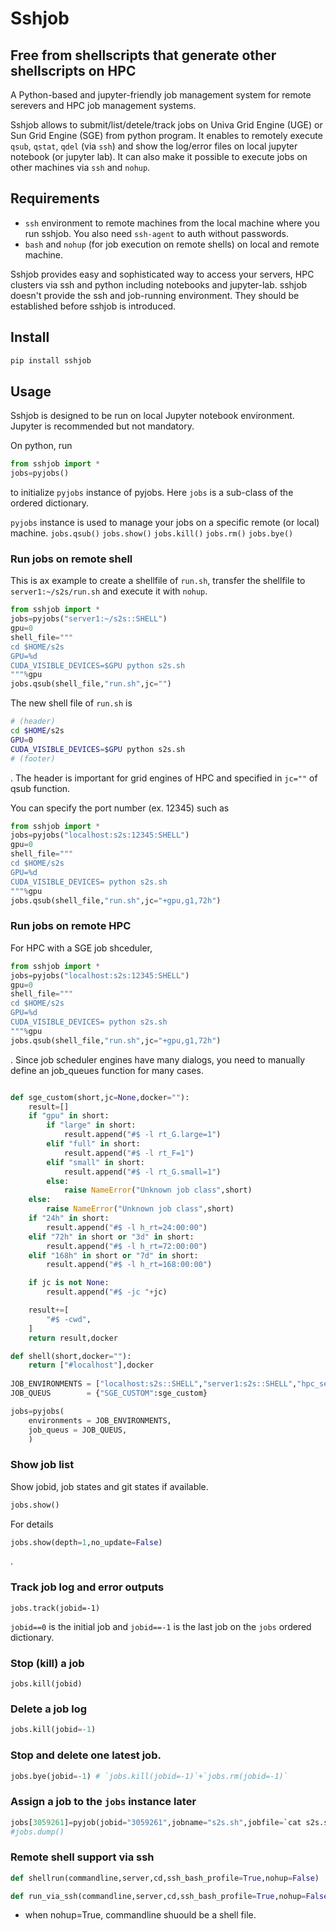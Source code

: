# Sshjob

## Free from shellscripts that generate other shellscripts on HPC

A Python-based and jupyter-friendly job management system for remote serevers and HPC job management systems.

Sshjob allows to submit/list/detele/track jobs on Univa Grid Engine (UGE) or Sun Grid Engine (SGE) from python program.
It enables to remotely execute `qsub`, `qstat`, `qdel` (via `ssh`) and show the log/error files on local jupyter notebook (or jupyter lab).
It can also make it possible to execute jobs on other machines via `ssh` and `nohup`.

## Requirements
- `ssh` environment to remote machines from the local machine where you run sshjob. You also need `ssh-agent` to auth without passwords.
- `bash` and `nohup` (for job execution on remote shells) on local and remote machine.

Sshjob provides easy and sophisticated way to access your servers, HPC clusters via ssh and python including notebooks and jupyter-lab. sshjob doesn't provide the ssh and job-running environment. They should be established before sshjob is introduced.

## Install
```bash
pip install sshjob
```

## Usage
Sshjob is designed to be run on local Jupyter notebook environment.
Jupyter is recommended but not mandatory.

On python, run
```python
from sshjob import *
jobs=pyjobs()
```
to initialize `pyjobs` instance of pyjobs. Here `jobs` is a sub-class of the ordered dictionary.

`pyjobs` instance is used to manage your jobs on a specific remote (or local) machine.
`jobs.qsub()`
`jobs.show()`
`jobs.kill()`
`jobs.rm()`
`jobs.bye()`

### Run jobs on remote shell

This is ax example to create a shellfile of `run.sh`, transfer the shellfile to `server1:~/s2s/run.sh` and execute it with `nohup`.
```python
from sshjob import *
jobs=pyjobs("server1:~/s2s::SHELL")
gpu=0
shell_file="""
cd $HOME/s2s
GPU=%d
CUDA_VISIBLE_DEVICES=$GPU python s2s.sh
"""%gpu
jobs.qsub(shell_file,"run.sh",jc="")
```

The new shell file of `run.sh` is
```bash
# (header)
cd $HOME/s2s
GPU=0
CUDA_VISIBLE_DEVICES=$GPU python s2s.sh
# (footer)
```
. The header is important for grid engines of HPC and specified in `jc=""` of qsub function.

You can specify the port number (ex. 12345) such as
```python
from sshjob import *
jobs=pyjobs("localhost:s2s:12345:SHELL")
gpu=0
shell_file="""
cd $HOME/s2s
GPU=%d
CUDA_VISIBLE_DEVICES= python s2s.sh
"""%gpu
jobs.qsub(shell_file,"run.sh",jc="+gpu,g1,72h")
```

### Run jobs on remote HPC

For HPC with a SGE job shceduler,
```python
from sshjob import *
jobs=pyjobs("localhost:s2s:12345:SHELL")
gpu=0
shell_file="""
cd $HOME/s2s
GPU=%d
CUDA_VISIBLE_DEVICES= python s2s.sh
"""%gpu
jobs.qsub(shell_file,"run.sh",jc="+gpu,g1,72h")
```
. Since job scheduler engines have many dialogs, you need to manually define an job_queues function for many cases.

```python

def sge_custom(short,jc=None,docker=""):
    result=[]
    if "gpu" in short:
        if "large" in short:
            result.append("#$ -l rt_G.large=1")
        elif "full" in short:
            result.append("#$ -l rt_F=1")
        elif "small" in short:
            result.append("#$ -l rt_G.small=1")
        else:
            raise NameError("Unknown job class",short)
    else:
        raise NameError("Unknown job class",short)
    if "24h" in short:
        result.append("#$ -l h_rt=24:00:00")
    elif "72h" in short or "3d" in short:
        result.append("#$ -l h_rt=72:00:00")
    elif "168h" in short or "7d" in short:
        result.append("#$ -l h_rt=168:00:00")

    if jc is not None:
        result.append("#$ -jc "+jc)

    result+=[
        "#$ -cwd",
    ]
    return result,docker

def shell(short,docker=""):
    return ["#localhost"],docker
    
JOB_ENVIRONMENTS = ["localhost:s2s::SHELL","server1:s2s::SHELL","hpc_server:s2s::SGE_CUSTOM",]
JOB_QUEUS        = {"SGE_CUSTOM":sge_custom}

jobs=pyjobs(
    environments = JOB_ENVIRONMENTS,
    job_queus = JOB_QUEUS,
    )
```

### Show job list

Show jobid, job states and git states if available.
```python
jobs.show()
```
For details
```python
jobs.show(depth=1,no_update=False)
```
.

### Track job log and error outputs
```
jobs.track(jobid=-1)
```
`jobid==0` is the initial job and `jobid==-1` is the last job on the `jobs` ordered dictionary. 

### Stop (kill) a job
```
jobs.kill(jobid)
```

### Delete a job log
```python
jobs.kill(jobid=-1)
```

### Stop and delete one latest job.
```python
jobs.bye(jobid=-1) # `jobs.kill(jobid=-1)`+`jobs.rm(jobid=-1)`
```

### Assign a job to the `jobs` instance later
```python
jobs[3059261]=pyjob(jobid="3059261",jobname="s2s.sh",jobfile=`cat s2s.sh`)
#jobs.dump()
```

### Remote shell support via ssh

```python
def shellrun(commandline,server,cd,ssh_bash_profile=True,nohup=False)
```

```python
def run_via_ssh(commandline,server,cd,ssh_bash_profile=True,nohup=False)
```
- when nohup=True, commandline shuould be a shell file.

